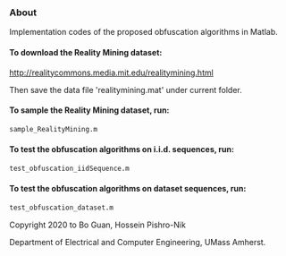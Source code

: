 ### About

Implementation codes of the proposed obfuscation algorithms in Matlab.

#### To download the Reality Mining dataset:

http://realitycommons.media.mit.edu/realitymining.html

Then save the data file 'realitymining.mat' under current folder.

#### To sample the Reality Mining dataset, run:

```bash
sample_RealityMining.m
```

#### To test the obfuscation algorithms on i.i.d. sequences, run:

```bash
test_obfuscation_iidSequence.m
```

#### To test the obfuscation algorithms on dataset sequences, run:

```bash
test_obfuscation_dataset.m
```

Copyright 2020 to Bo Guan, Hossein Pishro-Nik

Department of Electrical and Computer Engineering, UMass Amherst.
